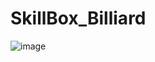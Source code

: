 # SkillBox_Billiard
 ![image](https://user-images.githubusercontent.com/37297335/155885157-d0581d20-614a-45cc-80a6-304586946c51.png)


